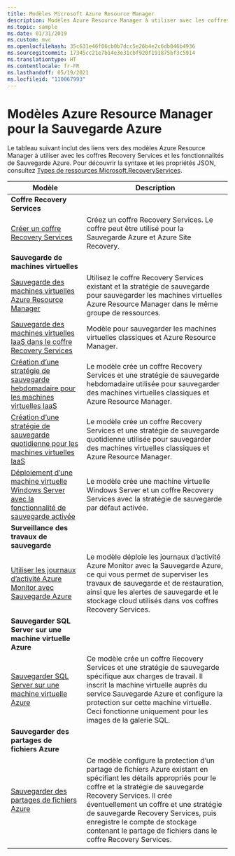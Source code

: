 ```yaml
---
title: Modèles Microsoft Azure Resource Manager
description: Modèles Azure Resource Manager à utiliser avec les coffres Recovery Services et les fonctionnalités de Sauvegarde Azure
ms.topic: sample
ms.date: 01/31/2019
ms.custom: mvc
ms.openlocfilehash: 35c631e46f06cb0b7dcc5e26b4e2c6db046b4936
ms.sourcegitcommit: 17345cc21e7b14e3e31cbf920f191875bf3c5914
ms.translationtype: HT
ms.contentlocale: fr-FR
ms.lasthandoff: 05/19/2021
ms.locfileid: "110067993"
---
```

# <a name="azure-resource-manager-templates-for-azure-backup"></a>Modèles Azure Resource Manager pour la Sauvegarde Azure

Le tableau suivant inclut des liens vers des modèles Azure Resource Manager à utiliser avec les coffres Recovery Services et les fonctionnalités de Sauvegarde Azure. Pour découvrir la syntaxe et les propriétés JSON, consultez [Types de ressources Microsoft.RecoveryServices](/azure/templates/microsoft.recoveryservices/allversions).

| Modèle | Description |
|---|---|
|**Coffre Recovery Services** | |
| [Créer un coffre Recovery Services](https://github.com/Azure/azure-quickstart-templates/tree/master/quickstarts/microsoft.recoveryservices/recovery-services-vault-create)| Créez un coffre Recovery Services. Le coffre peut être utilisé pour la Sauvegarde Azure et Azure Site Recovery. |
|**Sauvegarde de machines virtuelles**| |
| [Sauvegarde des machines virtuelles Azure Resource Manager](https://github.com/Azure/azure-quickstart-templates/tree/master/101-recovery-services-backup-vms) | Utilisez le coffre Recovery Services existant et la stratégie de sauvegarde pour sauvegarder les machines virtuelles Azure Resource Manager dans le même groupe de ressources.|
| [Sauvegarde des machines virtuelles IaaS dans le coffre Recovery Services](https://github.com/Azure/azure-quickstart-templates/tree/master/201-recovery-services-backup-classic-resource-manager-vms) | Modèle pour sauvegarder les machines virtuelles classiques et Azure Resource Manager. |
| [Création d’une stratégie de sauvegarde hebdomadaire pour les machines virtuelles IaaS](https://github.com/Azure/azure-quickstart-templates/tree/master/quickstarts/microsoft.recoveryservices/recovery-services-weekly-backup-policy-create) | Le modèle crée un coffre Recovery Services et une stratégie de sauvegarde hebdomadaire utilisée pour sauvegarder des machines virtuelles classiques et Azure Resource Manager.|
| [Création d’une stratégie de sauvegarde quotidienne pour les machines virtuelles IaaS](https://github.com/Azure/azure-quickstart-templates/tree/master/quickstarts/microsoft.recoveryservices/recovery-services-daily-backup-policy-create) | Le modèle crée un coffre Recovery Services et une stratégie de sauvegarde quotidienne utilisée pour sauvegarder des machines virtuelles classiques et Azure Resource Manager.|
| [Déploiement d’une machine virtuelle Windows Server avec la fonctionnalité de sauvegarde activée](https://github.com/Azure/azure-quickstart-templates/tree/master/quickstarts/microsoft.recoveryservices/recovery-services-create-vm-and-configure-backup) | Le modèle crée une machine virtuelle Windows Server et un coffre Recovery Services avec la stratégie de sauvegarde par défaut activée.|
|**Surveillance des travaux de sauvegarde** |  |
| [Utiliser les journaux d’activité Azure Monitor avec Sauvegarde Azure](https://github.com/Azure/azure-quickstart-templates/tree/master/101-backup-oms-monitoring) | Le modèle déploie les journaux d’activité Azure Monitor avec la Sauvegarde Azure, ce qui vous permet de superviser les travaux de sauvegarde et de restauration, ainsi que les alertes de sauvegarde et le stockage cloud utilisés dans vos coffres Recovery Services.|
|**Sauvegarder SQL Server sur une machine virtuelle Azure** |  |
| [Sauvegarder SQL Server sur une machine virtuelle Azure](https://github.com/Azure/azure-quickstart-templates/tree/master/101-recovery-services-vm-workload-backup) | Ce modèle crée un coffre Recovery Services et une stratégie de sauvegarde spécifique aux charges de travail. Il inscrit la machine virtuelle auprès du service Sauvegarde Azure et configure la protection sur cette machine virtuelle. Ceci fonctionne uniquement pour les images de la galerie SQL. |
|**Sauvegarder des partages de fichiers Azure** |  |
| [Sauvegarder des partages de fichiers Azure](https://github.com/Azure/azure-quickstart-templates/tree/master/101-recovery-services-backup-file-share) | Ce modèle configure la protection d’un partage de fichiers Azure existant en spécifiant les détails appropriés pour le coffre et la stratégie de sauvegarde Recovery Services. Il crée éventuellement un coffre et une stratégie de sauvegarde Recovery Services, puis enregistre le compte de stockage contenant le partage de fichiers dans le coffre Recovery Services. |
|   |   |
